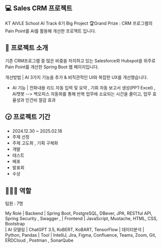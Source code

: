 💻 Sales CRM 프로젝트
---- 
KT AIVLE School AI Track 6기 Big Project 🏆Grand Prize : CRM 프로그램의 Pain Point를 AI를 활용해 개선한 프로젝트 입니다. 

📢 프로젝트 소개 
---- 
기존 CRM프로그램 중 많은 비중을 차지하고 있는 Salesforce와 Hubspot을 위주로 Pain Point를 개선한 Spring Boot 웹 페이지입니다. 

개선방법 | AI 3가지 기능을 추가 & 비직관적인 UI와 복잡한 UX를 개선했습니다.
- AI 기능 | 전화내용 리드 자동 입력 및 요약 , 기회 자동 보고서 생성(PPT·Excel) , AI챗봇
--> 백오피스 자동화를 통해 반복 업무에 소요되는 시간을 줄이고, 업무 효율성과 인건비 절감 효과

🕝 프로젝트 기간 
----
- 2024.12.30 ~ 2025.02.18
- 주제 선정
- 주제 고도화 , 기획 구체화
- 개발
- 테스트
- 배포
- 발표회
- 수상

👩🏻‍🦰 역할 
---- 
팀원 : 7명 

My Role 
| Backend       | Spring Boot, PostgreSQL, DBever, JPA, RESTful API, Spring Security , Swagger , 
| Frontend      | JavaScript, Mustache, HTML, CSS, Bootstrap  
| AI 모델링     | ChatGPT 3.5, KoBERT, KoBART, TensorFlow 
| 데이터분석     | Python, Pandas
| Tool          | IntelliJ, Jira, Figma, Confluence, Teams, Zoom, Git, ERDCloud , Postman , SonarQube
